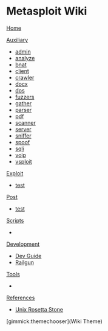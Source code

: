 # Metasploit Wiki

[Home](index.md)

[Auxiliary]()

  * [admin](auxiliary/admin.md)
  * [analyze](auxiliary/analyze.md)
  * [bnat](auxiliary/bnat.md)
  * [client](auxiliary/client.md)
  * [crawler](auxiliary/crawler.md)
  * [docx](auxiliary/docx.md)
  * [dos](auxiliary/dos.md)
  * [fuzzers](auxiliary/fuzzers.md)
  * [gather](auxiliary/gather.md)
  * [parser](auxiliary/parser.md)
  * [pdf](auxiliary/pdf.md)
  * [scanner](auxiliary/scanner.md)
  * [server](auxiliary/server.md)
  * [sniffer](auxiliary/sniffer.md)
  * [spoof](auxiliary/spoof.md)
  * [sqli](auxiliary/sqli.md)
  * [voip](auxiliary/voip.md)
  * [vsploit](auxiliary/vsploit.md)

  
[Exploit]()

  * [test](test.md)

[Post]()

  * [test](test.md)

[Scripts]()

   * 

[Development]()

  * [Dev Guide](dev/guide.md)
  * [Railgun](dev/railgun.md) 

[Tools]()

  * 
 
[References]()

  * [Unix Rosetta Stone](references/rosetta.htm)

[gimmick:themechooser](Wiki Theme)
